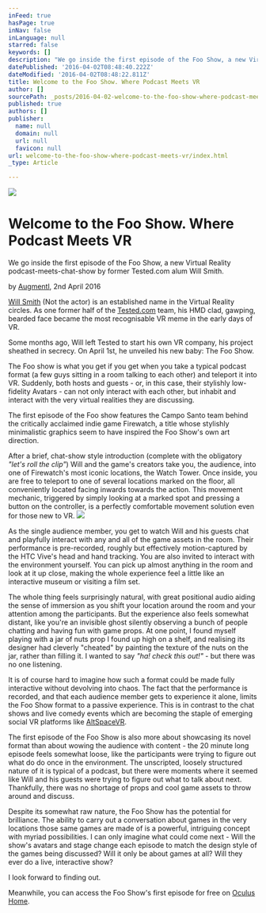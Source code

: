 ```yaml
---
inFeed: true
hasPage: true
inNav: false
inLanguage: null
starred: false
keywords: []
description: "We go inside the first episode of the Foo Show, a new Virtual Reality podcast-meets-chat-show by former Tested.com alumn Will Smith.\_"
datePublished: '2016-04-02T08:48:40.222Z'
dateModified: '2016-04-02T08:48:22.811Z'
title: Welcome to the Foo Show. Where Podcast Meets VR
author: []
sourcePath: _posts/2016-04-02-welcome-to-the-foo-show-where-podcast-meets-vr.md
published: true
authors: []
publisher:
  name: null
  domain: null
  url: null
  favicon: null
url: welcome-to-the-foo-show-where-podcast-meets-vr/index.html
_type: Article

---
```

![](https://the-grid-user-content.s3-us-west-2.amazonaws.com/2d8803a2-14b9-4839-bda2-0fae3827c6bf.png)

# Welcome to the Foo Show. Where Podcast Meets VR

We go inside the first episode of the Foo Show, a new Virtual Reality podcast-meets-chat-show by former Tested.com alum Will Smith. 

by [Augmentl][0], 2nd April 2016

[Will Smith][1] (Not the actor) is an established name in the Virtual Reality circles. As one former half of the [Tested.com][2] team, his HMD clad, gawping, bearded face became the most recognisable VR meme in the early days of VR. 

Some months ago, Will left Tested to start his own VR company, his project sheathed in secrecy. On April 1st, he unveiled his new baby: The Foo Show. 

The Foo show is what you get if you get when you take a typical podcast format (a few guys sitting in a room talking to each other) and teleport it into VR. Suddenly, both hosts and guests - or, in this case, their stylishly low-fidelity Avatars - can not only interact with each other, but inhabit and interact with the very virtual realities they are discussing.

The first episode of the Foo show features the Campo Santo team behind the critically acclaimed indie game Firewatch, a title whose stylishly minimalistic graphics seem to have inspired the Foo Show's own art direction. 

After a brief, chat-show style introduction (complete with the obligatory _"let's roll the clip"_) Will and the game's creators take you, the audience, into one of Firewatch's most iconic locations, the Watch Tower. Once inside, you are free to teleport to one of several locations marked on the floor, all conveniently located facing inwards towards the action. This movement mechanic, triggered by simply looking at a marked spot and pressing a button on the controller, is a perfectly comfortable movement solution even for those new to VR.
![](https://the-grid-user-content.s3-us-west-2.amazonaws.com/a7876f2b-13bc-409f-a33a-bcbb9bd031a9.png)

As the single audience member, you get to watch Will and his guests chat and playfully interact with any and all of the game assets in the room. Their performance is pre-recorded, roughly but effectively motion-captured by the HTC Vive's head and hand tracking. You are also invited to interact with the environment yourself. You can pick up almost anything in the room and look at it up close, making the whole experience feel a little like an interactive museum or visiting a film set. 

The whole thing feels surprisingly natural, with great positional audio aiding the sense of immersion as you shift your location around the room and your attention among the participants. But the experience also feels somewhat distant, like you're an invisible ghost silently observing a bunch of people chatting and having fun with game props. At one point, I found myself playing with a jar of nuts prop I found up high on a shelf, and realising its designer had cleverly "cheated" by painting the texture of the nuts on the jar, rather than filling it. I wanted to say _"ha! check this out!"_ - but there was no one listening. 

It is of course hard to imagine how such a format could be made fully interactive without devolving into chaos. The fact that the performance is recorded, and that each audience member gets to experience it alone, limits the Foo Show format to a passive experience. This is in contrast to the chat shows and live comedy events which are becoming the staple of emerging social VR platforms like [AltSpaceVR][3].

The first episode of the Foo Show is also more about showcasing its novel format than about wowing the audience with content - the 20 minute long episode feels somewhat loose, like the participants were trying to figure out what do do once in the environment. The unscripted, loosely structured  nature of it is typical of a podcast, but there were moments where it seemed like Will and his guests were trying to figure out what to talk about next. Thankfully, there was no shortage of props and cool game assets to throw around and discuss.

Despite its somewhat raw nature, the Foo Show has the potential for brilliance. The ability to carry out a conversation about games in the very locations those same games are made of is a powerful, intriguing concept with myriad possibilities. I can only imagine what could come next - Will the show's avatars and stage change each episode to match the design style of the games being discussed? Will it only be about games at all? Will they ever do a live, interactive show? 

I look forward to finding out.

Meanwhile, you can access the Foo Show's first episode for free on [Oculus Home][4]. 

[0]: https://twitter.com/augmentl
[1]: https://twitter.com/willsmith
[2]: http://www.tested.com/
[3]: http://altvr.com/
[4]: https://www.oculus.com/en-us/